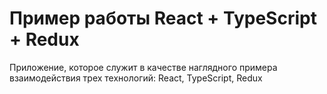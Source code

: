 # Пример работы React + TypeScript + Redux

Приложение, которое служит в качестве наглядного примера взаимодействия трех технологий: React, TypeScript, Redux